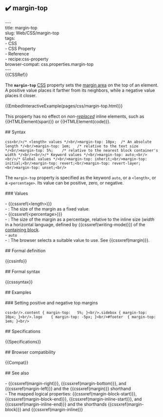 ## ✔️ margin-top 
 ---<br/>title: margin-top<br/>slug: Web/CSS/margin-top<br/>tags:<br/>  - CSS<br/>  - CSS Property<br/>  - Reference<br/>  - recipe:css-property<br/>browser-compat: css.properties.margin-top<br/>---<br/>{{CSSRef}}<br/><br/>The **`margin-top`** [CSS](/en-US/docs/Web/CSS) property sets the [margin area](/en-US/docs/Web/CSS/CSS_Box_Model/Introduction_to_the_CSS_box_model#margin_area) on the top of an element. A positive value places it farther from its neighbors, while a negative value places it closer.<br/><br/>{{EmbedInteractiveExample(pages/css/margin-top.html)}}<br/><br/>This property has no effect on _non-[replaced](/en-US/docs/Web/CSS/Replaced_element)_ inline elements, such as {{HTMLElement(span)}} or {{HTMLElement(code)}}.<br/><br/>## Syntax<br/><br/>```css<br/>/* <length> values */<br/>margin-top: 10px;  /* An absolute length */<br/>margin-top: 1em;   /* relative to the text size */<br/>margin-top: 5%;    /* relative to the nearest block container's width */<br/><br/>/* Keyword values */<br/>margin-top: auto;<br/><br/>/* Global values */<br/>margin-top: inherit;<br/>margin-top: initial;<br/>margin-top: revert;<br/>margin-top: revert-layer;<br/>margin-top: unset;<br/>```<br/><br/>The `margin-top` property is specified as the keyword `auto`, or a `<length>`, or a `<percentage>`. Its value can be positive, zero, or negative.<br/><br/>### Values<br/><br/>- {{cssxref(&lt;length&gt;)}}<br/>  - : The size of the margin as a fixed value.<br/>- {{cssxref(&lt;percentage&gt;)}}<br/>  - : The size of the margin as a percentage, relative to the inline size (_width_ in a horizontal language, defined by {{cssxref(writing-mode)}}) of the [containing block](/en-US/docs/Web/CSS/Containing_block).<br/>- `auto`<br/>  - : The browser selects a suitable value to use. See {{cssxref(margin)}}.<br/><br/>## Formal definition<br/><br/>{{cssinfo}}<br/><br/>## Formal syntax<br/><br/>{{csssyntax}}<br/><br/>## Examples<br/><br/>### Setting positive and negative top margins<br/><br/>```css<br/>.content { margin-top:   5%; }<br/>.sidebox { margin-top: 10px; }<br/>.logo    { margin-top: -5px; }<br/>#footer  { margin-top:  1em; }<br/>```<br/><br/>## Specifications<br/><br/>{{Specifications}}<br/><br/>## Browser compatibility<br/><br/>{{Compat}}<br/><br/>## See also<br/><br/>- {{cssxref(margin-right)}}, {{cssxref(margin-bottom)}}, and {{cssxref(margin-left)}} and the {{cssxref(margin)}} shorthand<br/>- The mapped logical properties: {{cssxref(margin-block-start)}}, {{cssxref(margin-block-end)}}, {{cssxref(margin-inline-start)}}, and {{cssxref(margin-inline-end)}} and the shorthands {{cssxref(margin-block)}} and {{cssxref(margin-inline)}}<br/>